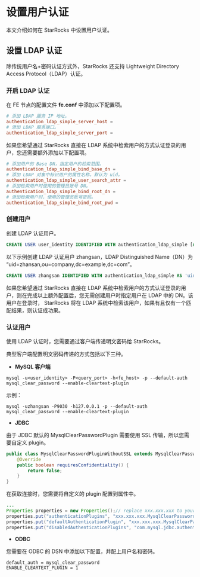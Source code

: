 # 设置用户认证

本文介绍如何在 StarRocks 中设置用户认证。

## 设置 LDAP 认证

除传统用户名+密码认证方式外，StarRocks 还支持 Lightweight Directory Access Protocol（LDAP）认证。

### 开启 LDAP 认证

在 FE 节点的配置文件 **fe.conf** 中添加以下配置项。

```conf
# 添加 LDAP 服务 IP 地址。
authentication_ldap_simple_server_host =
# 添加 LDAP 服务端口。
authentication_ldap_simple_server_port =
```

如果您希望通过 StarRocks 直接在 LDAP 系统中检索用户的方式认证登录的用户，您还需要额外添加以下配置项。

```conf
# 添加用户的 Base DN，指定用户的检索范围。
authentication_ldap_simple_bind_base_dn =
# 添加 LDAP 对象中标识用户的属性名称，默认为 uid。
authentication_ldap_simple_user_search_attr =
# 添加检索用户时使用的管理员账号 DN。
authentication_ldap_simple_bind_root_dn =
# 添加检索用户时，使用的管理员账号密码。
authentication_ldap_simple_bind_root_pwd =
```

### 创建用户

创建 LDAP 认证用户。

```sql
CREATE USER user_identity IDENTIFIED WITH authentication_ldap_simple [AS 'ldap_distinguished_name'];
```

以下示例创建 LDAP 认证用户 zhangsan，LDAP Distinguished Name（DN）为 “uid=zhansan,ou=company,dc=example,dc=com”。

```sql
CREATE USER zhangsan IDENTIFIED WITH authentication_ldap_simple AS 'uid=zhansan,ou=company,dc=example,dc=com'
```

如果您希望通过 StarRocks 直接在 LDAP 系统中检索用户的方式认证登录的用户，则在完成以上额外配置后，您无需创建用户时指定用户在 LDAP 中的 DN。该用户在登录时， StarRocks 将在 LDAP 系统中检索该用户，如果有且仅有一个匹配结果，则认证成功果。

### 认证用户

使用 LDAP 认证时，您需要通过客户端传递明文密码给 StarRocks。

典型客户端配置明文密码传递的方式包括以下三种。

* **MySQL 客户端**

```shell
mysql -u<user_identity> -P<query_port> -h<fe_host> -p --default-auth mysql_clear_password --enable-cleartext-plugin
```

示例：

```shell
mysql -uzhangsan -P9030 -h127.0.0.1 -p --default-auth mysql_clear_password --enable-cleartext-plugin
```

* **JDBC**

由于 JDBC 默认的 MysqlClearPasswordPlugin 需要使用 SSL 传输，所以您需要自定义 plugin。

```java
public class MysqlClearPasswordPluginWithoutSSL extends MysqlClearPasswordPlugin {
    @Override  
    public boolean requiresConfidentiality() {
        return false;
    }
}
```

在获取连接时，您需要将自定义的 plugin 配置到属性中。

```java
...
Properties properties = new Properties();// replace xxx.xxx.xxx to your pacakage name
properties.put("authenticationPlugins", "xxx.xxx.xxx.MysqlClearPasswordPluginWithoutSSL");
properties.put("defaultAuthenticationPlugin", "xxx.xxx.xxx.MysqlClearPasswordPluginWithoutSSL");
properties.put("disabledAuthenticationPlugins", "com.mysql.jdbc.authentication.MysqlNativePasswordPlugin");DriverManager.getConnection(url, properties);
```

* **ODBC**

您需要在 ODBC 的 DSN 中添加以下配置，并配上用户名和密码。

```
default_auth = mysql_clear_password
ENABLE_CLEARTEXT_PLUGIN = 1
```
